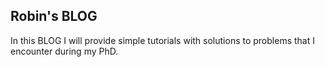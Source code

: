 ## Robin's BLOG

In this BLOG I will provide simple tutorials with solutions to problems that I encounter during my PhD.
